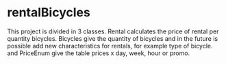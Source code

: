 # rentalBicycles
This project is divided in 3 classes. 
Rental calculates the price of rental per quantity bicycles.
Bicycles give the quantity of bicycles and in the future is possible add new characteristics for rentals, for example type of bicycle.
and PriceEnum give the table prices x day, week, hour or promo.

